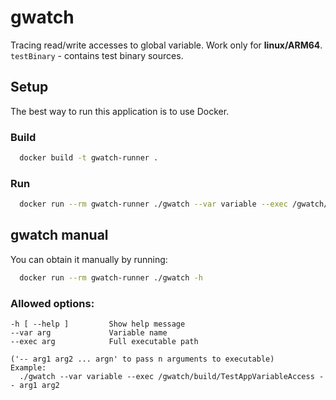 # gwatch
Tracing read/write accesses to global variable. Work only for **linux/ARM64**. <br>
`testBinary` - contains test binary sources. 

## Setup
The best way to run this application is to use Docker.

### Build
```bash
  docker build -t gwatch-runner . 
```
### Run
```bash
  docker run --rm gwatch-runner ./gwatch --var variable --exec /gwatch/build/TestAppVariableAccess 2>&1
```

## gwatch manual
You can obtain it manually by running:
```bash
  docker run --rm gwatch-runner ./gwatch -h 
```
### Allowed options:
```
-h [ --help ]         Show help message 
--var arg             Variable name 
--exec arg            Full executable path

('-- arg1 arg2 ... argn' to pass n arguments to executable)
Example:
  ./gwatch --var variable --exec /gwatch/build/TestAppVariableAccess -- arg1 arg2
```
